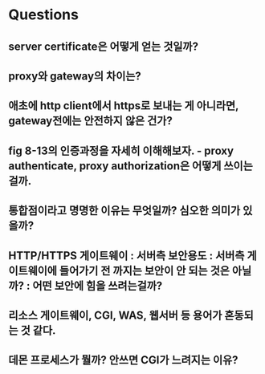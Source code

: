 # Questions

## server certificate은 어떻게 얻는 것일까?

## proxy와 gateway의 차이는?

## 애초에 http client에서 https로 보내는 게 아니라면, gateway전에는 안전하지 않은 건가?

## fig 8-13의 인증과정을 자세히 이해해보자. - proxy authenticate, proxy authorization은 어떻게 쓰이는걸까.

## 통합점이라고 명명한 이유는 무엇일까? 심오한 의미가 있을까?

## HTTP/HTTPS 게이트웨이 : 서버측 보안용도 : 서버측 게이트웨이에 들어가기 전 까지는 보안이 안 되는 것은 아닐까? : 어떤 보안에 힘을 쓰려는걸까?

## 리소스 게이트웨이, CGI, WAS, 웹서버 등 용어가 혼동되는 것 같다.

## 데몬 프로세스가 뭘까? 안쓰면 CGI가 느려지는 이유?
